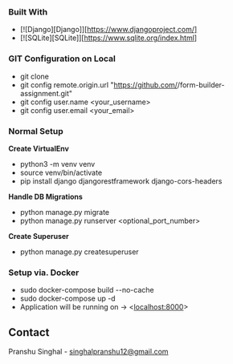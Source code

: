 ### Built With
* [![Django][Django]][https://www.djangoproject.com/]
* [![SQLite][SQLite]][https://www.sqlite.org/index.html]


### GIT Configuration on Local
- git clone 
- git config remote.origin.url "https://github.com/<username>/form-builder-assignment.git"
- git config user.name <your_username>
- git config user.email <your_email>

### Normal Setup 
**Create VirtualEnv**
- python3 -m venv venv
- source venv/bin/activate
- pip install django djangorestframework django-cors-headers

**Handle DB Migrations**
- python manage.py migrate
- python manage.py runserver <optional_port_number>

**Create Superuser**
- python manage.py createsuperuser

### Setup via. Docker
- sudo docker-compose build --no-cache
- sudo docker-compose up -d
- Application will be running on -> <<localhost:8000>>

## Contact
Pranshu Singhal - singhalpranshu12@gmail.com
